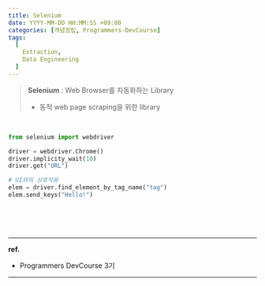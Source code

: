 ```yaml
---
title: Selenium
date: YYYY-MM-DD HH:MM:SS +09:00
categories: [개념정립, Programmers-DevCourse]
tags:
  [
    Extraction,
    Data Engineering
  ]
---
```


> **Selenium** : Web Browser를 자동화하는 Library
> - 동적 web page scraping을 위한 library

<br/>

```python
from selenium import webdriver

driver = webdriver.Chrome()
driver.implicity_wait(10)
driver.get("URL")

# UI와의 상호작용
elem = driver.find_element_by_tag_name("tag")
elem.send_keys("Hello!")
```

<br/>
<br/>
<br/>

<hr/>

**ref.**<br/>
- Programmers DevCourse 3기

<hr/>